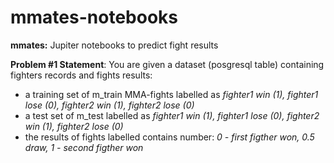 # mmates-notebooks

**mmates:** Jupiter notebooks to predict fight results


**Problem #1 Statement**: 
You are given a dataset (posgresql table) containing fighters records and fights results:
- a training set of m_train MMA-fights labelled as *fighter1 win (1), fighter1 lose (0), fighter2 win (1), fighter2 lose (0)*
- a test set of m_test labelled as *fighter1 win (1), fighter1 lose (0), fighter2 win (1), fighter2 lose (0)*
- the results of fights labelled contains number: *0 - first figther won, 0.5  draw, 1 - second figther won* 
